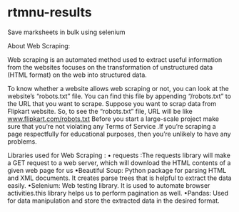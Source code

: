 # rtmnu-results
Save marksheets in bulk using selenium

About Web Scraping:

Web scraping is an automated method used to extract useful information from the websites focuses on the transformation of unstructured data (HTML format) on the web into structured data.

To know whether a website allows web scraping or not, you can look at the website’s “robots.txt” file. You can find this file by appending “/robots.txt” to the URL that you want to scrape. Suppose you want to scrap data from Flipkart website. So, to see the “robots.txt” file, URL will be like www.flipkart.com/robots.txt
Before you start a large-scale project make sure that you’re not violating any Terms of Service .If you’re scraping a page respectfully for educational purposes, then you’re unlikely to have any problems.

Libraries used for Web Scraping :
• requests :The requests library will make a GET request to a web server, which will download the HTML contents of a given web page for us
•Beautiful Soup: Python package for parsing HTML and XML documents. It creates parse trees that is helpful to extract the data easily.
•Selenium: Web testing library. It is used to automate browser activities.this library helps us to perform pagination as well.
•Pandas: Used for data manipulation and store the extracted data in the desired format.
